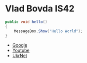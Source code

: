 # Vlad Bovda IS42

```csharp
public void hello()
{
	MessageBox.Show("Hello World");
}
```

* [Google](https:\\google.com)
* [Youtube](https:\\youtube.com)
* [UkrNet](http:\\ukr.net)